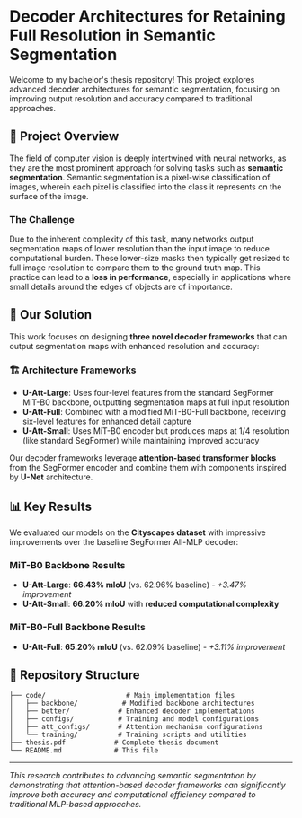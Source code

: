 # Decoder Architectures for Retaining Full Resolution in Semantic Segmentation

Welcome to my bachelor's thesis repository! This project explores advanced decoder architectures for semantic segmentation, focusing on improving output resolution and accuracy compared to traditional approaches.

## 🎯 Project Overview

The field of computer vision is deeply intertwined with neural networks, as they are the most prominent approach for solving tasks such as **semantic segmentation**. Semantic segmentation is a pixel-wise classification of images, wherein each pixel is classified into the class it represents on the surface of the image.

### The Challenge

Due to the inherent complexity of this task, many networks output segmentation maps of lower resolution than the input image to reduce computational burden. These lower-size masks then typically get resized to full image resolution to compare them to the ground truth map. This practice can lead to a **loss in performance**, especially in applications where small details around the edges of objects are of importance.

## 🚀 Our Solution

This work focuses on designing **three novel decoder frameworks** that can output segmentation maps with enhanced resolution and accuracy:

### 🏗️ Architecture Frameworks

-   **U-Att-Large**: Uses four-level features from the standard SegFormer MiT-B0 backbone, outputting segmentation maps at full input resolution
-   **U-Att-Full**: Combined with a modified MiT-B0-Full backbone, receiving six-level features for enhanced detail capture
-   **U-Att-Small**: Uses MiT-B0 encoder but produces maps at 1/4 resolution (like standard SegFormer) while maintaining improved accuracy

Our decoder frameworks leverage **attention-based transformer blocks** from the SegFormer encoder and combine them with components inspired by **U-Net** architecture.

## 📊 Key Results

We evaluated our models on the **Cityscapes dataset** with impressive improvements over the baseline SegFormer All-MLP decoder:

### MiT-B0 Backbone Results

-   **U-Att-Large**: **66.43% mIoU** (vs. 62.96% baseline) - _+3.47% improvement_
-   **U-Att-Small**: **66.20% mIoU** with **reduced computational complexity**

### MiT-B0-Full Backbone Results

-   **U-Att-Full**: **65.20% mIoU** (vs. 62.09% baseline) - _+3.11% improvement_

## 📁 Repository Structure

```
├── code/                    # Main implementation files
│   ├── backbone/           # Modified backbone architectures
│   ├── better/            # Enhanced decoder implementations
│   ├── configs/           # Training and model configurations
│   ├── att_configs/       # Attention mechanism configurations
│   └── training/          # Training scripts and utilities
├── thesis.pdf            # Complete thesis document
└── README.md             # This file
```

---

_This research contributes to advancing semantic segmentation by demonstrating that attention-based decoder frameworks can significantly improve both accuracy and computational efficiency compared to traditional MLP-based approaches._
